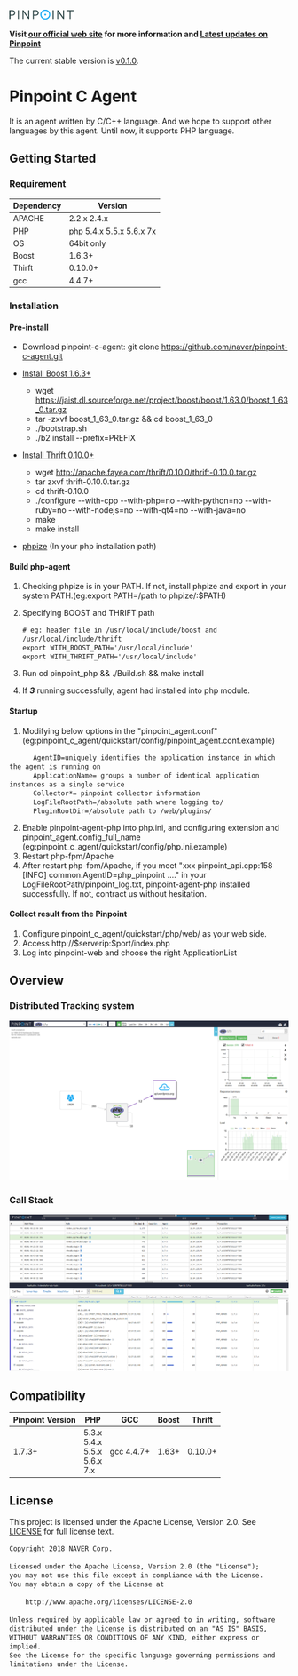 ![Pinpoint](images/logo.png)

**Visit [our official web site](http://naver.github.io/pinpoint/) for more information and [Latest updates on Pinpoint](https://naver.github.io/pinpoint/news.html)**  


The current stable version is [v0.1.0](https://github.com/naver/pinpoint-c-agent/releases).

# Pinpoint C Agent

It is an agent written by C/C++ language. And we hope to support other languages by this agent. Until now, it supports PHP language.

## Getting Started

### Requirement

Dependency|Version
---|----
APACHE| 2.2.x 2.4.x
PHP| php 5.4.x 5.5.x 5.6.x 7x
OS| 64bit only
Boost | 1.6.3+
Thirft|0.10.0+
gcc| 4.4.7+



### Installation

#### Pre-install
- Download pinpoint-c-agent:  git clone https://github.com/naver/pinpoint-c-agent.git
 
- [Install Boost 1.6.3+](https://www.boost.org/doc/libs/1_63_0/doc/html/bbv2.html#bbv2.installation)
    - wget https://jaist.dl.sourceforge.net/project/boost/boost/1.63.0/boost_1_63_0.tar.gz
    - tar -zxvf boost_1_63_0.tar.gz && cd boost_1_63_0
    - ./bootstrap.sh
    - ./b2 install --prefix=PREFIX
  
- [Install Thrift 0.10.0+](https://thrift.apache.org/docs/install/centos)
    - wget http://apache.fayea.com/thrift/0.10.0/thrift-0.10.0.tar.gz
    - tar zxvf thrift-0.10.0.tar.gz  
    - cd thrift-0.10.0  
    - ./configure --with-cpp --with-php=no --with-python=no --with-ruby=no --with-nodejs=no --with-qt4=no --with-java=no
    - make 
    - make install 
     
-  [phpize](http://php.net/manual/en/install.pecl.phpize.php) (In your php installation path)
  
#### Build php-agent

1. Checking phpize is in your PATH.
    If not, install phpize and export in your system PATH.(eg:export PATH=/path to phpize/:$PATH)
2. Specifying BOOST and THRIFT path  
    
    ```
    # eg: header file in /usr/local/include/boost and /usr/local/include/thrift
    export WITH_BOOST_PATH='/usr/local/include'
    export WITH_THRIFT_PATH='/usr/local/include' 
    ```

3. Run cd pinpoint_php && ./Build.sh  && make install
4. If **_3_** running successfully, agent had installed into php module.

#### Startup 
1. Modifying below options in the "pinpoint_agent.conf" (eg:pinpoint_c_agent/quickstart/config/pinpoint_agent.conf.example)
```
      AgentID=uniquely identifies the application instance in which the agent is running on
      ApplicationName= groups a number of identical application instances as a single service
      Collector*= pinpoint collector information  
      LogFileRootPath=/absolute ​path where logging to/
      PluginRootDir​=/absolute path to /web/plugins/​
```
2. Enable pinpoint-agent-php into php.ini, and configuring extension and pinpoint_agent.config_full_name (eg:pinpoint_c_agent/quickstart/config/php.ini.example)
3. Restart php-fpm/Apache
4. After restart php-fpm/Apache, if you meet "xxx pinpoint_api.cpp:158 [INFO] common.AgentID=php_pinpoint ...." in your LogFileRootPath/pinpoint_log.txt, pinpoint-agent-php installed successfully. If not, contract us without hesitation. 

#### Collect result from the Pinpoint 
1. Configure pinpoint_c_agent/quickstart/php/web/ as your web side.
2. Access http://\$serverip:\$port/index.php 
3. Log into pinpoint-web and choose the right ApplicationList 

## Overview

### Distributed Tracking system
![CallStack](images/1.png)

### Call Stack
![CallStack](images/2.png)


## Compatibility

Pinpoint Version | PHP|GCC|Boost| Thrift|
---------------- | ----- | --------- |----|----|
1.7.3+ | 5.3.x <br> 5.4.x <br> 5.5.x <br> 5.6.x <br> 7.x |gcc 4.4.7+|1.63+|0.10.0+|

## License
This project is licensed under the Apache License, Version 2.0.
See [LICENSE](LICENSE) for full license text.

```
Copyright 2018 NAVER Corp.

Licensed under the Apache License, Version 2.0 (the "License");
you may not use this file except in compliance with the License.
You may obtain a copy of the License at

    http://www.apache.org/licenses/LICENSE-2.0

Unless required by applicable law or agreed to in writing, software
distributed under the License is distributed on an "AS IS" BASIS,
WITHOUT WARRANTIES OR CONDITIONS OF ANY KIND, either express or implied.
See the License for the specific language governing permissions and
limitations under the License.
```